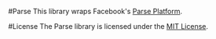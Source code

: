#Parse
This library wraps Facebook's [Parse Platform](https://parse.com).

#License
The Parse library is licensed under the [MIT License](./LICENSE).
